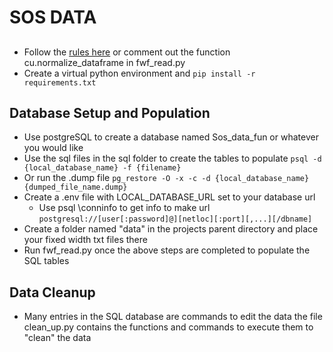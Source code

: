 # SOS DATA
## 
- Follow the [rules here](https://github.com/openvenues/libpostal) or comment out the function cu.normalize\_dataframe in fwf\_read.py
- Create a virtual python environment and `pip install -r requirements.txt`

## Database Setup and Population
- Use postgreSQL to create a database named Sos\_data\_fun or whatever you would like
- Use the sql files in the sql folder to create the tables to populate `psql -d {local_database_name} -f {filename}`
- Or run the .dump file `pg_restore -O -x -c -d {local_database_name} {dumped_file_name.dump}`
- Create a .env file with LOCAL\_DATABASE\_URL set to your database url 
    - Use psql \conninfo to get info to make url `postgresql://[user[:password]@][netloc][:port][,...][/dbname]`
- Create a folder named "data" in the projects parent directory and place your fixed width txt files there
- Run fwf\_read.py once the above steps are completed to populate the SQL tables

## Data Cleanup
- Many entries in the SQL database are commands to edit the data the file clean\_up.py contains the functions and commands to execute them to "clean" the data


